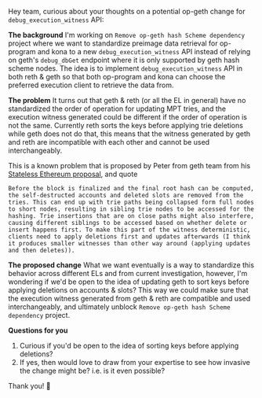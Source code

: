 Hey team, curious about your thoughts on a potential op-geth change for `debug_execution_witness` API:

**The background**
I'm working on `Remove op-geth hash Scheme dependency` project where we want to standardize preimage data retrieval for op-program and kona to a new `debug_execution_witness` API instead of relying on geth's `debug_dbGet` endpoint where it is only supported by geth hash scheme nodes. The idea is to implement `debug_execution_witness` API in both reth & geth so that both op-program and kona can choose the preferred execution client to retrieve the data from. 

**The problem**
It turns out that geth & reth (or all the EL in general) have no standardized the order of operation for updating MPT tries, and the execution witness generated could be different if the order of operation is not the same. Currently reth sorts the keys before applying trie deletions while geth does not do that, this means that the witness generated by geth and reth are incompatible with each other and cannot be used interchangeably.

This is a known problem that is proposed by Peter from geth team from his [Stateless Ethereum proposal](https://gist.github.com/karalabe/47c906f0ab4fdc5b8b791b74f084e5f9#witness-gathering), and quote

```
Before the block is finalized and the final root hash can be computed, the self-destructed accounts and deleted slots are removed from the tries. This can end up with trie paths being collapsed form full nodes to short nodes, resulting in sibling trie nodes to be accessed for the hashing. Trie insertions that are on close paths might also interfere, causing different siblings to be accessed based on whether delete or insert happens first. To make this part of the witness deterministic, clients need to apply deletions first and updates afterwards (I think it produces smaller witnesses than other way around (applying updates and then deletes)).
```

**The proposed change**
What we want eventually is a way to standardize this behavior across different ELs and from current investigation, however, I'm wondering if we'd be open to the idea of updating geth to sort keys before applying deletions on accounts & slots? This way we could make sure that the execution witness generated from geth & reth are compatible and used interchangeably, and ultimately unblock `Remove op-geth hash Scheme dependency` project.

**Questions for you**
1. Curious if you'd be open to the idea of sorting keys before applying deletions?
2. If yes, then would love to draw from your expertise to see how invasive the change might be? i.e. is it even possible?

Thank you! :pray: 